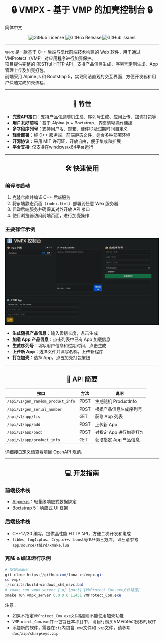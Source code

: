 # <div align="center">🔒 VMPX - 基于 VMP 的加壳控制台 🔒</div>

简体中文

<p align="center">
<a><img alt="GitHub License" src="https://img.shields.io/github/license/lona-cn/vmpx"></a>
<a><img alt="GitHub Release" src="https://img.shields.io/github/v/release/lona-cn/vmpx"></a>
<a><img alt="GitHub Issues" src="https://img.shields.io/github/issues/lona-cn/vmpx"></a>
</p>

---

`VMPX` 是一款基于 C++ 后端与现代前端技术构建的 Web 软件，用于通过 VMProtect（VMP）对应用程序进行加壳保护。  
项目提供完整的 RESTful HTTP API，支持产品信息生成、序列号定制生成、App 管理上传及加壳打包。  
前端采用 Alpine.js 和 Bootstrap 5，实现简洁直观的交互界面，方便开发者和用户快速完成加壳流程。

---

## <div align="center">🚀 特性</div>

- **完整API接口**：支持产品信息随机生成、序列号生成、应用上传、加壳打包等  
- **用户友好前端**：基于 Alpine.js + Bootstrap，界面清晰操作便捷  
- **多字段序列号**：支持用户名、邮箱、硬件ID及过期时间自定义  
- **轻量部署**：纯 C++ 服务端，前端静态文件，适合多种部署环境  
- **开源协议**：采用 MIT 许可证，开放自由，便于集成和扩展  
- **平台支持**: 仅支持在windows/x64平台运行

---

## <div align="center">🛠 快速使用</div>

### 编译与启动

1. 克隆仓库并编译 C++ 后端服务  
2. 将前端静态页面（`index.html`）部署到任意 Web 服务器  
3. 启动后端服务并确保其对外开放 API 接口  
4. 使用浏览器访问前端页面，进行加壳操作

### 主要操作示例

![vmpx_web-gif](doc/images/vmpx_web.gif)

- **生成随机产品信息**：输入密钥长度，点击生成  
- **加载 App 产品信息**：点击列表中已有 App 加载信息  
- **生成序列号**：填写用户信息和过期时间，点击生成  
- **上传新 App**：选择文件并填写名称，上传新程序  
- **打包加壳**：选择 App，点击加壳打包按钮  

---

## <div align="center">🧩 API 简要</div>

| 接口                         | 方法 | 说明                 |
|------------------------------|------|----------------------|
| `/api/v1/gen_random_product_info` | POST | 生成随机 ProductInfo |
| `/api/v1/gen_serial_number`        | POST | 根据产品信息生成序列号 |
| `/api/v1/app/list`                 | GET  | 获取 App 列表        |
| `/api/v1/app/add`                  | POST | 上传新 App           |
| `/api/v1/app/pack`                 | POST | 对指定 App 进行加壳打包 |
| `/api/v1/app/product_info`         | GET  | 获取指定 App 产品信息 |

详细接口定义请查看项目 OpenAPI 规范。

---

## <div align="center">💻 开发指南</div>

### 前端技术栈

- [Alpine.js](https://alpinejs.dev/)：轻量级响应式数据绑定  
- [Bootstrap 5](https://getbootstrap.com/)：响应式 UI 框架  

### 后端技术栈

- C++17/20 编写，提供高性能 HTTP API，方便二次开发和集成
- `libhv`、`log4cplus`、`Crypto++`、`boost`等10+第三方库，详细请参考`app/source/third/xmake.lua`

### 克隆 & 编译运行示例

```powershell
# 安装xmake
git clone https://github.com/lona-cn/vmpx.git
cd vmpx
./scripts/build-windows_x64_msvc.bat
# xmake run vmpx_server [ip] [port] [VMProtect_Con.exe文件路径]
xmake run vmpx_server 0.0.0.0 11451 VMProtect_Con.exe
```

注意：
  - 如果不指定`VMProtect_Con.exe文件路径`则不能使用加壳功能
  - `VMProtect_Con.exe`并不包含在本项目中，请自行购买VMProtect授权的软件
  - 添加新的软件，需要在`zip`内包含`.exe`文件和`.vmp`文件，请参考`doc/zip/sharpkeys.zip`